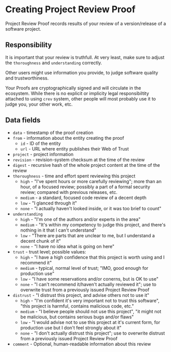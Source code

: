 # Creating Project Review Proof

Project Review Proof records results of your review of a version/release
of a software project.

## Responsibility

It is important that your review is truthfull. At very least, make sure
to adjust the `thoroughness` and `understanding` correctly.

Other users might use information you provide, to judge software quality
and trustworthiness.

Your Proofs are cryptographically signed and will circulate in the ecosystem.
While there is no explicit or implicity legal responsibiltity attached to
using `crev` system, other people will most probably use it to judge you,
your other work, etc.


## Data fields

* `data` - timestamp of the proof creation
* `from` - information about the entity creating the proof
  * `id` - ID of the entity
  * `url` - URL where entity publishes their Web of Trust
* `project` - project information
* `revision` - revision-system checksum at the time of the review
* `digest` - recursive hash of the whole project content at the time of the review
* `thoroughness` - time and effort spent reviewing this project
  * `high` - "I've spent hours or more carefully reviewing"; more than an hour,
             of a focused review; possibly a part of a formal security review;
             compared with previous releases, etc.
  * `medium` - a standard, focused code review of a decent depth
  * `low` - "I glanced through it"
  * `none` - "I actually haven't looked inside, or it was too brief to count"
* `understanding`
  * `high` - "I'm one of the authors and/or experts in the area"
  * `medium` - "It's within my competency to judge this project, and there's nothing
               in it that I can't understand"
  * `low` - "There are parts that are unclear to me, but I understand a decent chunk
             of it"
  * `none` - "I have no idea what is going on here"
* `trust` - trust level; possible values:
  * `high` - "I have a high confidence that this project is worth using
              and I recommend it"
  * `medium` - typical, normal level of trust; "IMO, good enough for production use"
  * `low` - "I have some reservations and/or conerns, but is OK to use"
  * `none` - "I can't recommend it/haven't actually reviewed it"; use to overwrite
             trust from a previously issued Project Review Proof
* `distrust` - "I distrust this project, and advise others not to use it"
  * `high` - "I'm confident it's very important not to trust this software", "this
             project is harmful, contains malicious code, etc."
  * `medium` - "I believe people should not use this project", "it might not be
             malicious, but contains serious bugs and/or flaws"
  * `low` - "I would advise not to use this project at it's current form, for
            production use but I don't feel strongly about it"
  * `none` - "I don't actually distrust this project"; use to overwrite distrust
             from a previously issued Project Review Proof
* `comment` - Optional, human-readable information about this review
